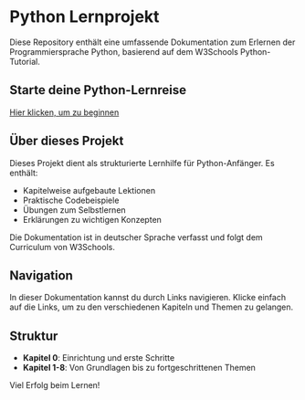 # Python Lernprojekt

Diese Repository enthält eine umfassende Dokumentation zum Erlernen der Programmiersprache Python, basierend auf dem W3Schools Python-Tutorial.

## Starte deine Python-Lernreise

[Hier klicken, um zu beginnen](/Projekte/Kapitel_0/Anfang_Lese_Mich.md)

## Über dieses Projekt

Dieses Projekt dient als strukturierte Lernhilfe für Python-Anfänger. Es enthält:

- Kapitelweise aufgebaute Lektionen
- Praktische Codebeispiele
- Übungen zum Selbstlernen
- Erklärungen zu wichtigen Konzepten

Die Dokumentation ist in deutscher Sprache verfasst und folgt dem Curriculum von W3Schools.

## Navigation

In dieser Dokumentation kannst du durch Links navigieren. Klicke einfach auf die Links, um zu den verschiedenen Kapiteln und Themen zu gelangen.

## Struktur

- **Kapitel 0**: Einrichtung und erste Schritte
- **Kapitel 1-8**: Von Grundlagen bis zu fortgeschrittenen Themen

Viel Erfolg beim Lernen!
